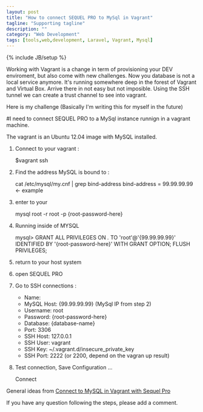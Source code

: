 ```yaml
---
layout: post
title: "How to connect SEQUEL PRO to MySql in Vagrant"
tagline: "Supporting tagline"
description: ""
category: "Web Development"
tags: [tools,web,development, Laravel, Vagrant, Mysql]
---
```

{% include JB/setup %}

Working with Vagrant is a change in term of provisioning your DEV enviroment, but also come with new challenges. Now you database is not a local service anymore.  It's running somewhere deep in the forest of Vagrant and Virtual Box.  Arrive there in not easy but not imposible.  Using the SSH tunnel we can create a trust channel to see into vagrant. 

Here is my challenge (Basically I'm writing this for myself in the future)

#I need to connect SEQUEL PRO to a MySql instance runnign in a vagrant machine. 

The vagrant is an Ubuntu 12.04 image with MySQL installed.  

1) Connect to your vagrant : 

	$vagrant ssh

2) Find the address MySQL is bound to : 
   
   cat /etc/mysql/my.cnf | grep bind-address
   bind-address = 99.99.99.99 <- example

3) enter to your 
	
	mysql root -r root -p {root-password-here}

4) Running inside of MYSQL 

	mysql> GRANT ALL PRIVILEGES ON *.* TO 'root'@'{99.99.99.99}' IDENTIFIED BY '{root-password-here}' WITH GRANT OPTION; 
	FLUSH PRIVILEGES;

5) return to your host system 

6) open SEQUEL PRO

7) Go to SSH connections :
	* Name: <anyname>
	* MySQL Host: {99.99.99.99}  (MySql IP from step 2)
	* Username: root
	* Password: {root-password-here}
	* Database: {database-name}
	* Port: 3306
	* SSH Host: 127.0.0.1
	* SSH User: vagrant
	* SSH Key: ~/.vagrant.d/insecure_private_key
	* SSH Port: 2222 (or 2200, depend on the vagran up result)

8) Test connection, Save Configuration ... 

	Connect

General ideas from [Connect to MySQL in Vagrant with Sequel Pro](https://coderwall.com/p/yzwqvg/connect-to-mysql-in-vagrant-with-sequel-pro)

If you have any question following the steps, please add a comment. 